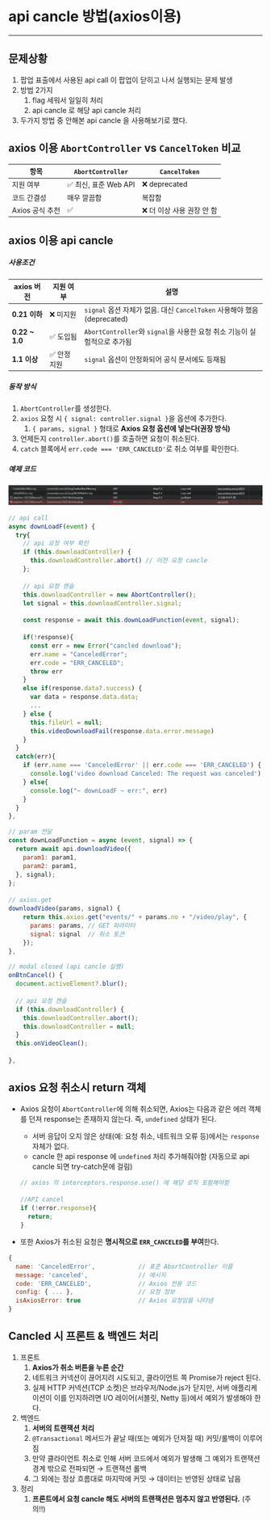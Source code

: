 # api cancle 방법(axios이용)

---

>

## 문제상황

1. 팝업 표출에서 사용된 api call 이 팝업이 닫히고 나서 실행되는 문제 발생
2. 방법 2가지
   1. flag 세워서 일일히 처리 
   2. api cancle 로 해당 api cancle 처리 
3. 두가지 방법 중 안해본 api cancle 을 사용해보기로 했다. 

## axios 이용 `AbortController` vs `CancelToken` 비교

| 항목            | `AbortController`    | `CancelToken`             |
| --------------- | -------------------- | ------------------------- |
| 지원 여부       | ✅ 최신, 표준 Web API | ❌ deprecated              |
| 코드 간결성     | 매우 깔끔함          | 복잡함                    |
| Axios 공식 추천 | ✅                    | ❌ 더 이상 사용 권장 안 함 |

## axios 이용 api cancle

##### 사용조건

| axios 버전     | 지원 여부   | 설명                                                         |
| -------------- | ----------- | ------------------------------------------------------------ |
| **0.21 이하**  | ❌ 미지원    | `signal` 옵션 자체가 없음. 대신 `CancelToken` 사용해야 했음 (deprecated) |
| **0.22 ~ 1.0** | ✅ 도입됨    | `AbortController`와 `signal`을 사용한 요청 취소 기능이 실험적으로 추가됨 |
| **1.1 이상**   | ✅ 안정 지원 | `signal` 옵션이 안정화되어 공식 문서에도 등재됨              |

##### 동작 방식

1. `AbortController`를 생성한다.
2. `axios` 요청 시 `{ signal: controller.signal }`을 옵션에 추가한다.
   1. `{ params, signal }` 형태로 **Axios 요청 옵션에 넣는다(권장 방식)**
3. 언제든지 `controller.abort()`를 호출하면 요청이 취소된다.
4. `catch` 블록에서 `err.code === 'ERR_CANCELED'`로 취소 여부를 확인한다.

##### 예제 코드

<img src="./images/api_cancle_network.png" width="900">

```js
// api call 
async downLoadF(event) {
  try{
    // api 요청 여부 확인 
    if (this.downloadController) {
      this.downloadController.abort() // 이전 요청 cancle 
    };

    // api 요청 캔슬
    this.downloadController = new AbortController();
    let signal = this.downloadController.signal; 

    const response = await this.downLoadFunction(event, signal);

    if(!response){
      const err = new Error("cancled download");
      err.name = "CanceledError";
      err.code = "ERR_CANCELED"; 
      throw err
    }
    else if(response.data?.success) {
      var data = response.data.data;
      ...
    } else {
      this.fileUrl = null; 
      this.videoDownloadFail(response.data.error.message)
    }
  }
  catch(err){
    if (err.name === 'CanceledError' || err.code === 'ERR_CANCELED') {
      console.log('video download Canceled: The request was canceled');
    } else{
      console.log("~ downLoadF ~ err:", err)
    }
  }
},
```

```js
// param 전달  
const downLoadFunction = async (event, signal) => {
  return await api.downloadVideo({
    param1: param1,
    param2: param1,
  }, signal);
};

// axios.get
downloadVideo(params, signal) {
    return this.axios.get("events/" + params.no + "/video/play", {
      params: params, // GET 파라미터
      signal: signal  // 취소 토큰
    });	
},
```

```js
// modal closed (api cancle 실행)
onBtnCancel() {
  document.activeElement?.blur();

  // api 요청 캔슬 
  if (this.downloadController) {
    this.downloadController.abort(); 
    this.downloadController = null;
  }
  this.onVideoClean();

},
```

## axios 요청 취소시 return 객체 

- Axios 요청이 `AbortController`에 의해 취소되면, Axios는 다음과 같은 에러 객체를 던져 response는 존재하지 않는다. 즉, `undefined` 상태가 된다.
  - 서버 응답이 오지 않은 상태(예: 요청 취소, 네트워크 오류 등)에서는 `response` 자체가 없다. 
  - cancle 한 api response 에 `undefined` 처리 추가해줘야함 (자동으로 api cancle 되면 try-catch문에 걸림)

  ```js
  // axios 의 interceptors.response.use() 에 해당 로직 포함해야함 
  
  //API cancel
  if (!error.response){
    return;
  }
  ```

- 또한 Axios가 취소된 요청은 **명시적으로 `ERR_CANCELED`를 부여**한다. 

```js
{
  name: 'CanceledError',            // 표준 AbortController 이름
  message: 'canceled',              // 메시지
  code: 'ERR_CANCELED',             // Axios 전용 코드
  config: { ... },                  // 요청 정보
  isAxiosError: true                // Axios 요청임을 나타냄
}
```

## Cancled 시 프론트 & 백엔드 처리 

1. 프론트 
   1. **Axios가 취소 버튼을 누른 순간**
   2. 네트워크 커넥션이 끊어지려 시도되고, 클라이언트 쪽 Promise가 reject 된다. 
   3. 실제 HTTP 커넥션(TCP 소켓)은 브라우저/Node.js가 닫지만, 서버 애플리케이션이 이를 인지하려면 I/O 레이어(서블릿, Netty 등)에서 예외가 발생해야 한다.
2. 백엔드
   1. **서버의 트랜잭션 처리**
   2. `@Transactional` 메서드가 끝날 때(또는 예외가 던져질 때) 커밋/롤백이 이루어짐
   3. 만약 클라이언트 취소로 인해 서버 코드에서 예외가 발생해 그 예외가 트랜잭션 경계 밖으로 전파되면 → 트랜잭션 롤백
   4. 그 외에는 정상 흐름대로 마지막에 커밋 → 데이터는 반영된 상태로 남음
3. 정리
   1. **프론트에서 요청 cancle 해도 서버의 트랜잭션은 멈추지 않고 반영된다.** (주의!!)
